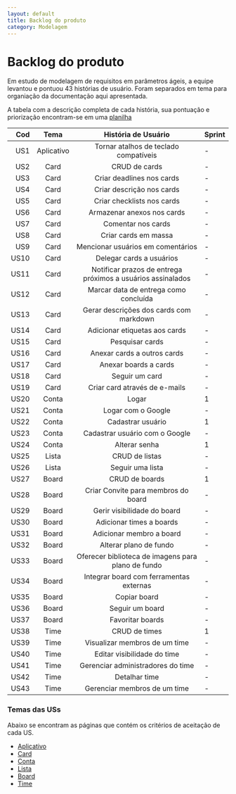 ```yaml
---
layout: default
title: Backlog do produto
category: Modelagem
---
```

# Backlog do produto

Em estudo de modelagem de requisitos em parâmetros ágeis, a equipe levantou e pontuou 43 histórias de usuário.
Foram separados em tema para organiação da documentação aqui apresentada.

A tabela com a descrição completa de cada história, sua pontuação e priorização encontram-se em uma [planilha](https://docs.google.com/spreadsheets/d/1C1_Ws-3eDd2tir7LQ1VEYrKwRFVxNcjAmFSVHHkdIMs/edit?usp=sharing)

| Cod | Tema | História de Usuário | Sprint |
|  -----: | :------: | :-----: | :----- |
|  US1 | Aplicativo | Tornar atalhos de teclado compatíveis |-|
|  US2 | Card | CRUD de cards |-|
|  US3 | Card | Criar deadlines nos cards |-|
|  US4 | Card | Criar descrição nos cards |-|
|  US5 | Card | Criar checklists nos cards |-|
|  US6 | Card | Armazenar anexos nos cards |-|
|  US7 | Card | Comentar nos cards |-|
|  US8 | Card | Criar cards em massa |-|
|  US9 | Card | Mencionar usuários em comentários |-|
|  US10 | Card | Delegar cards a usuários |-|
|  US11 | Card | Notificar prazos de entrega próximos a usuários assinalados |-|
|  US12 | Card | Marcar data de entrega como concluída |-|
|  US13 | Card | Gerar descrições dos cards com markdown |-|
|  US14 | Card | Adicionar etiquetas aos cards |-|
|  US15 | Card | Pesquisar cards |-|
|  US16 | Card | Anexar cards a outros cards |-|
|  US17 | Card | Anexar boards a cards |-|
|  US18 | Card | Seguir um card |-|
|  US19 | Card | Criar card através de e-mails |-|
|  US20 | Conta | Logar | 1 |
|  US21 | Conta | Logar com o Google |-|
|  US22 | Conta | Cadastrar usuário | 1 |
|  US23 | Conta | Cadastrar usuário com o Google |-|
|  US24 | Conta | Alterar senha | 1 |
|  US25 | Lista | CRUD de listas |-|
|  US26 | Lista | Seguir uma lista |-|
|  US27 | Board | CRUD de boards | 1 |
|  US28 | Board | Criar Convite para membros do board |-|
|  US29 | Board | Gerir visibilidade do board |-|
|  US30 | Board | Adicionar times a boards |-|
|  US31 | Board | Adicionar membro a board |-|
|  US32 | Board | Alterar plano de fundo |-|
|  US33 | Board | Oferecer biblioteca de imagens para plano de fundo |-|
|  US34 | Board | Integrar board com ferramentas externas |-|
|  US35 | Board | Copiar board |-|
|  US36 | Board | Seguir um board |-|
|  US37 | Board | Favoritar boards |-|
|  US38 | Time | CRUD de times | 1 |
|  US39 | Time | Visualizar membros de um time |-|
|  US40 | Time | Editar visibilidade do time |-|
|  US41 | Time | Gerenciar administradores do time |-|
|  US42 | Time | Detalhar time |-|
|  US43 | Time | Gerenciar membros de um time |-|

### Temas das USs

Abaixo se encontram as páginas que contém os critérios de aceitação de cada US.

- [Aplicativo](tema%20aplicativo.html)
- [Card](tema%20card.html)
- [Conta](tema%20conta.html)
- [Lista](tema%20lista.html)
- [Board](tema%20quadro.html)
- [Time](tema%20time.html)
